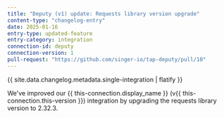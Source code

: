 ```yaml
---
title: "Deputy (v1) update: Requests library version upgrade"
content-type: "changelog-entry"
date: 2025-01-16
entry-type: updated-feature
entry-category: integration
connection-id: deputy
connection-version: 1
pull-request: "https://github.com/singer-io/tap-deputy/pull/10"
---
```

{{ site.data.changelog.metadata.single-integration | flatify }}

We've improved our {{ this-connection.display_name }} (v{{ this-connection.this-version }}) integration by upgrading the requests library version to 2.32.3.